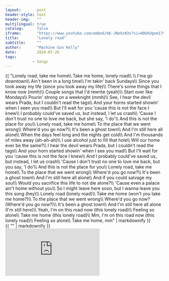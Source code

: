 ```yaml
---
layout:       post
header-style: text
header-img:   ""
multilingual: true
catalog:      false
iframe:       "https://www.youtube.com/embed/b6-JNeXxN3s?si=90UhUgem17v-KOb1&amp;controls=0"
title:        "Lonely road"
subtitle:     ""
author:       "Machine Gun Kelly"
date:         2024-07-26
tags:
            - Songs
---
```


<div class="en post-container">
    {{ "Lonely road, take me home\\
        Take me home, lonely road\\
        \\
        I'ma go downtown\\
        Ain't been in a long time\\
        I'm takin' back Sundays\\
        Since you took away my life (since you took away my life)\\
        There's some things that I know now (mmh)\\
        Couple songs that I'd rewrite (yeah)\\
        Start over like Mondays\\
        Pourin' strong on a weeknight (mmh)\\
        See, I hear the devil wears Prada, but I couldn't read the tags\\
        And your horns started showin' when I seen you mad\\
        But I'll wait for you 'cause this is not the face I knew\\
        I probably could've saved us, but instead, I let us crash\\
        'Cause I don't trust no one to love me back, but she say, 'I do'\\
        And this is not the place for you\\
        Lonely road, take me home\\
        To the place that we went wrong\\
        Where'd you go now?\\
        It's been a ghost town\\
        And I'm still here all alone\\
        When the days feel long and the nights get cold\\
        And I'm thousands of miles away (ah-ah-ah)\\
        I use alcohol just to fill that hole\\
        Will our home ever be the same?\\
        I hear the devil wears Prada, but I couldn't read the tags\\
        And your horn started showin' when I see you mad\\
        But I'll wait for you 'cause this is not the face I knew\\
        And I probably could've saved us, but instead, I let us crash\\
        'Cause I don't trust no one to love me back, but you say, 'I do'\\
        And this is not the place for you\\
        Lonely road, take me home\\
        To the place that we went wrong\\
        Where'd you go now?\\
        It's been a ghost town\\
        And I'm still here all alone\\
        And if you could salvage my soul\\
        Would you sacrifice this life to not die alone?\\
        'Cause even a palace ain't home without you\\
        So I might leave here soon, but I wanna leave you this song (hey)\\
        Lonely road (lonely road)\\
        Take me home (won't you take me home?)\\
        To the place that we went wrong\\
        Where'd you go now? (Where'd you go now?)\\
        It's been a ghost town\\
        And I'm still here all alone (I'm still here)\\
        Yeah, I'm on this road now (this lonely road)\\
        Feeling so alone\\
        Take me home (this lonely road)\\
        Mm, I'm on this road now (this lonely road)\\
        Feeling so alone\\
        Take me home, mm" | markdownify }}
        </div>

<div class="es post-container">
    {{ "" | markdownify }}
</div>

<div class="iframe-youtube"><iframe src="https://www.youtube.com/embed/b6-JNeXxN3s?si=90UhUgem17v-KOb1&amp;controls=0" title="YouTube video player" frameborder="0" allow="accelerometer; autoplay; clipboard-write; encrypted-media; gyroscope; picture-in-picture; web-share" allowfullscreen></iframe></div>